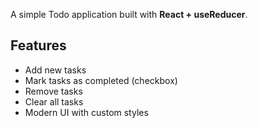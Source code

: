A simple Todo application built with **React + useReducer**.


## Features
- Add new tasks
- Mark tasks as completed (checkbox)
- Remove tasks
- Clear all tasks
- Modern UI with custom styles